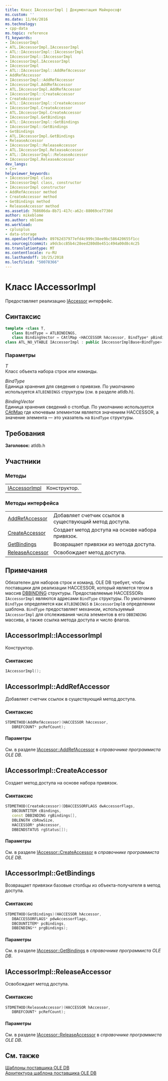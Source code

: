 ```yaml
---
title: Класс IAccessorImpl | Документация Майкрософт
ms.custom: ''
ms.date: 11/04/2016
ms.technology:
- cpp-data
ms.topic: reference
f1_keywords:
- IAccessorImpl
- ATL.IAccessorImpl.IAccessorImpl
- ATL::IAccessorImpl::IAccessorImpl
- IAccessorImpl::IAccessorImpl
- IAccessorImpl.IAccessorImpl
- IAccessorImpl
- ATL::IAccessorImpl::AddRefAccessor
- AddRefAccessor
- IAccessorImpl::AddRefAccessor
- IAccessorImpl.AddRefAccessor
- ATL.IAccessorImpl.AddRefAccessor
- IAccessorImpl::CreateAccessor
- CreateAccessor
- ATL::IAccessorImpl::CreateAccessor
- IAccessorImpl.CreateAccessor
- ATL.IAccessorImpl.CreateAccessor
- IAccessorImpl.GetBindings
- ATL::IAccessorImpl::GetBindings
- IAccessorImpl::GetBindings
- GetBindings
- ATL.IAccessorImpl.GetBindings
- ReleaseAccessor
- IAccessorImpl::ReleaseAccessor
- ATL.IAccessorImpl.ReleaseAccessor
- ATL::IAccessorImpl::ReleaseAccessor
- IAccessorImpl.ReleaseAccessor
dev_langs:
- C++
helpviewer_keywords:
- IAccessorImpl class
- IAccessorImpl class, constructor
- IAccessorImpl constructor
- AddRefAccessor method
- CreateAccessor method
- GetBindings method
- ReleaseAccessor method
ms.assetid: 768606da-8b71-417c-a62c-88069ce7730d
author: mikeblome
ms.author: mblome
ms.workload:
- cplusplus
- data-storage
ms.openlocfilehash: 89762d37977efd4c999c38ee9bc586420655f1cc
ms.sourcegitcommit: a9dcbcc85b4c28eed280d8e451c494a00d8c4c25
ms.translationtype: MT
ms.contentlocale: ru-RU
ms.lasthandoff: 10/25/2018
ms.locfileid: "50078366"
---
```

# <a name="iaccessorimpl-class"></a>Класс IAccessorImpl

Предоставляет реализацию [IAccessor](/previous-versions/windows/desktop/ms719672) интерфейс.

## <a name="syntax"></a>Синтаксис

```cpp
template <class T,
   class BindType = ATLBINDINGS,
   class BindingVector = CAtlMap <HACCESSOR hAccessor, BindType* pBindingsStructure>>
class ATL_NO_VTABLE IAccessorImpl : public IAccessorImplBase<BindType>
```

### <a name="parameters"></a>Параметры

*T*<br/>
Класс объекта набора строк или команды.

*BindType*<br/>
Единица хранения для сведения о привязке. По умолчанию используется `ATLBINDINGS` структуры (см. в разделе atldb.h).

*BindingVector*<br/>
Единица хранения сведений о столбце. По умолчанию используется [CAtlMap](../../atl/reference/catlmap-class.md) где ключевым элементом является значением HACCESSOR, а значение элемента — это указатель на `BindType` структуры.

## <a name="requirements"></a>Требования

**Заголовок:** atldb.h

## <a name="members"></a>Участники

### <a name="methods"></a>Методы

|||
|-|-|
|[IAccessorImpl](#iaccessorimpl)|Конструктор.|

### <a name="interface-methods"></a>Методы интерфейса

|||
|-|-|
|[AddRefAccessor](#addrefaccessor)|Добавляет счетчик ссылок в существующий метод доступа.|
|[CreateAccessor](#createaccessor)|Создает метод доступа на основе набора привязок.|
|[GetBindings](#getbindings)|Возвращает привязки из метода доступа.|
|[ReleaseAccessor](#releaseaccessor)|Освобождает метод доступа.|

## <a name="remarks"></a>Примечания

Обязателен для наборов строк и команд. OLE DB требует, чтобы поставщики для реализации HACCESSOR, который является тегом в массив [DBBINDING](/previous-versions/windows/desktop/ms716845) структуры. Предоставляемые HACCESSORs `IAccessorImpl` являются адресами `BindType` структуры. По умолчанию `BindType` определяется как `ATLBINDINGS` в `IAccessorImpl`в определении шаблона. `BindType` предоставляет механизм, используемый `IAccessorImpl` для отслеживания числа элементов в его `DBBINDING` массива, а также ссылка метода доступа и число флагов.

## <a name="iaccessorimpl"></a> IAccessorImpl::IAccessorImpl

Конструктор.

### <a name="syntax"></a>Синтаксис

```cpp
IAccessorImpl();
```

## <a name="addrefaccessor"></a> IAccessorImpl::AddRefAccessor

Добавляет счетчик ссылок в существующий метод доступа.

### <a name="syntax"></a>Синтаксис

```cpp
STDMETHOD(AddRefAccessor)(HACCESSOR hAccessor,
   DBREFCOUNT* pcRefCount);
```

#### <a name="parameters"></a>Параметры

См. в разделе [IAccessor::AddRefAccessor](/previous-versions/windows/desktop/ms714978) в *справочнике программиста OLE DB*.

## <a name="createaccessor"></a> IAccessorImpl::CreateAccessor

Создает метод доступа на основе набора привязок.

### <a name="syntax"></a>Синтаксис

```cpp
STDMETHOD(CreateAccessor)(DBACCESSORFLAGS dwAccessorFlags,
   DBCOUNTITEM cBindings,
   const DBBINDING rgBindings[],
   DBLENGTH cbRowSize,
   HACCESSOR* phAccessor,
   DBBINDSTATUS rgStatus[]);
```

#### <a name="parameters"></a>Параметры

См. в разделе [IAccessor::CreateAccessor](/previous-versions/windows/desktop/ms720969) в *справочнике программиста OLE DB*.

## <a name="getbindings"></a> IAccessorImpl::GetBindings

Возвращает привязки базовые столбцы из объекта-получателя в метод доступа.

### <a name="syntax"></a>Синтаксис

```cpp
STDMETHOD(GetBindings)(HACCESSOR hAccessor,
   DBACCESSORFLAGS* pdwAccessorFlags,
   DBCOUNTITEM* pcBindings,
   DBBINDING** prgBindings);
```

#### <a name="parameters"></a>Параметры

См. в разделе [IAccessor::GetBindings](/previous-versions/windows/desktop/ms721253) в *справочнике программиста OLE DB*.

## <a name="releaseaccessor"></a> IAccessorImpl::ReleaseAccessor

Освобождает метод доступа.

### <a name="syntax"></a>Синтаксис

```cpp
STDMETHOD(ReleaseAccessor)(HACCESSOR hAccessor,
   DBREFCOUNT* pcRefCount);
```

#### <a name="parameters"></a>Параметры

См. в разделе [IAccessor::ReleaseAccessor](/previous-versions/windows/desktop/ms719717) в *справочнике программиста OLE DB*.

## <a name="see-also"></a>См. также

[Шаблоны поставщика OLE DB](../../data/oledb/ole-db-provider-templates-cpp.md)<br/>
[Архитектура шаблона поставщика OLE DB](../../data/oledb/ole-db-provider-template-architecture.md)
